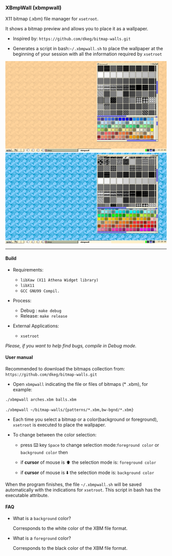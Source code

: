 ### XBmpWall (xbmpwall)

X11 bitmap (.xbm) file manager for `xsetroot`.

It shows a bitmap preview and allows you to place it as a wallpaper.

- Inspired by: `https://github.com/dkeg/bitmap-walls.git`

- Generates a script in bash:`~/.xbmpwall.sh` to place the wallpaper at the beginning of your session with all the information required by `xsetroot`




<img src="https://github.com/daltomi/xbmpwall/raw/master/preview02.png"/>

<img src="https://github.com/daltomi/xbmpwall/raw/master/preview03.png"/>



---

#### Build

* Requirements:
	+ `libXaw (X11 Athena Widget library)`
	+ `libX11`
	+ `GCC GNU99 Compil.`

* Process:
	+ Debug : `make debug`
	+ Release: `make release`

* External Applications:
	+ `xsetroot`

_Please, if you want to help find bugs, compile in Debug mode._


#### User manual

Recommended to download the bitmaps collection from: `https://github.com/dkeg/bitmap-walls.git`


- Open `xbmpwall` indicating the file or files of bitmaps (* .xbm), for example:

```
./xbmpwall arches.xbm balls.xbm

./xbmpwall ~/bitmap-walls/{patterns/*.xbm,bw-bgnd/*.xbm}

```

- Each time you select a bitmap or a color(background or foreground), `xsetroot` is executed to place the wallpaper.

- To change between the color selection:

	- press :keyboard: key `Space` to change selection mode:`foreground color` or `background color` then

	- if **cursor** of mouse is :arrow_up: the selection mode is: `foreground color`

	- if **cursor** of mouse is :arrow_down: the selection mode is: `background color`


When the program finishes, the file `~/.xbmpwall.sh` will be saved automatically with the indications for `xsetroot`.
This script in bash has the executable attribute.


#### FAQ

- What is a `background` color?

    Corresponds to the white color of the XBM file format.

- What is a `foreground` color?

    Corresponds to the black color of the XBM file format.
